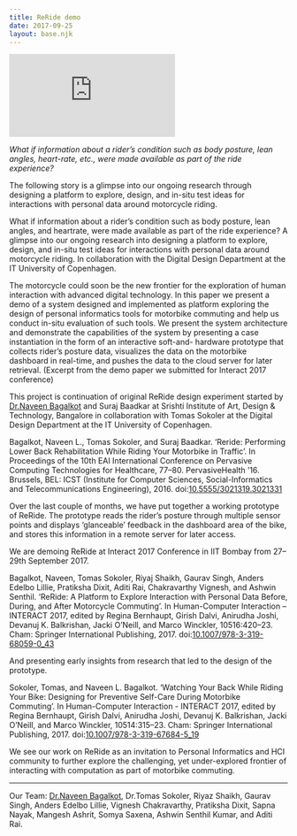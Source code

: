 ```yaml
---
title: ReRide demo
date: 2017-09-25
layout: base.njk
---  
```


<div class="container">
<iframe class="responsive-iframe" src="https://www.youtube.com/embed/1MNWDkfnBso" title="YouTube video player" frameborder="0" allow="accelerometer; autoplay; clipboard-write; encrypted-media; gyroscope; picture-in-picture; web-share" allowfullscreen></iframe>
</div>

_What if information about a rider’s condition such as body posture, lean angles, heart-rate, etc., were made available as part of the ride experience?_

The following story is a glimpse into our ongoing research through designing a platform to explore, design, and in-situ test ideas for interactions with personal data around motorcycle riding.

What if information about a rider’s condition such as body posture, lean angles, and heartrate, were made available as part of the ride experience? A glimpse into our ongoing research into designing a platform to explore, design, and in-situ test ideas for interactions with personal data around motorcycle riding. In collaboration with the Digital Design Department at the IT University of Copenhagen.

The motorcycle could soon be the new frontier for the exploration of human interaction with advanced digital technology. In this paper we present a demo of a system designed and implemented as platform exploring the design of personal informatics tools for motorbike commuting and help us conduct in-situ evaluation of such tools. We present the system architecture and demonstrate the capabilities of the system by presenting a case instantiation in the form of an interactive soft-and- hardware prototype that collects rider’s posture data, visualizes the data on the motorbike dashboard in real-time, and pushes the data to the cloud server for later retrieval. (Excerpt from the demo paper we submitted for Interact 2017 conference)

This project is continuation of original ReRide design experiment started by [Dr.Naveen Bagalkot](/mentors/naveen-bagalkot/) and Suraj Baadkar at Srishti Institute of Art, Design & Technology, Bangalore in collaboration with Tomas Sokoler at the Digital Design Department at the IT University of Copenhagen.

Bagalkot, Naveen L., Tomas Sokoler, and Suraj Baadkar. ‘Reride: Performing Lower Back Rehabilitation While Riding Your Motorbike in Traffic’. In Proceedings of the 10th EAI International Conference on Pervasive Computing Technologies for Healthcare, 77–80. PervasiveHealth ’16. Brussels, BEL: ICST (Institute for Computer Sciences, Social-Informatics and Telecommunications Engineering), 2016. doi:[10.5555/3021319.3021331](https://dl.acm.org/doi/10.5555/3021319.3021331)

Over the last couple of months, we have put together a working prototype of ReRide. The prototype reads the rider’s posture through multiple sensor points and displays ‘glanceable’ feedback in the dashboard area of the bike, and stores this information in a remote server for later access.

We are demoing ReRide at Interact 2017 Conference in IIT Bombay from 27–29th September 2017.

Bagalkot, Naveen, Tomas Sokoler, Riyaj Shaikh, Gaurav Singh, Anders Edelbo Lillie, Pratiksha Dixit, Aditi Rai, Chakravarthy Vignesh, and Ashwin Senthil. ‘ReRide: A Platform to Explore Interaction with Personal Data Before, During, and After Motorcycle Commuting’. In Human-Computer Interaction – INTERACT 2017, edited by Regina Bernhaupt, Girish Dalvi, Anirudha Joshi, Devanuj K. Balkrishan, Jacki O’Neill, and Marco Winckler, 10516:420–23. Cham: Springer International Publishing, 2017. doi:[10.1007/978-3-319-68059-0\_43](https://doi.org/10.1007/978-3-319-68059-0_43)

And presenting early insights from research that led to the design of the prototype.

Sokoler, Tomas, and Naveen L. Bagalkot. ‘Watching Your Back While Riding Your Bike: Designing for Preventive Self-Care During Motorbike Commuting’. In Human-Computer Interaction - INTERACT 2017, edited by Regina Bernhaupt, Girish Dalvi, Anirudha Joshi, Devanuj K. Balkrishan, Jacki O’Neill, and Marco Winckler, 10514:315–23. Cham: Springer International Publishing, 2017. doi:[10.1007/978-3-319-67684-5\_19](https://doi.org/10.1007/978-3-319-67684-5_19)

We see our work on ReRide as an invitation to Personal Informatics and HCI community to further explore the challenging, yet under-explored frontier of interacting with computation as part of motorbike commuting.

---

Our Team: [Dr.Naveen Bagalkot](/mentors/naveen-bagalkot/), Dr.Tomas Sokoler, Riyaz Shaikh, Gaurav Singh, Anders Edelbo Lillie, Vignesh Chakravarthy, Pratiksha Dixit, Sapna Nayak, Mangesh Ashrit, Somya Saxena, Ashwin Senthil Kumar, and Aditi Rai.